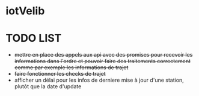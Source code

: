 # iotVelib

TODO LIST
===

* ~~mettre en place des appels aux api avec des promises pour recevoir les informations dans l'ordre et pouvoir faire des traitements correctement comme par exemple les informations de trajet~~
* ~~faire fonctionner les checks de trajet~~
* afficher un délai pour les infos de derniere mise à jour d'une station, plutôt que la date d'update